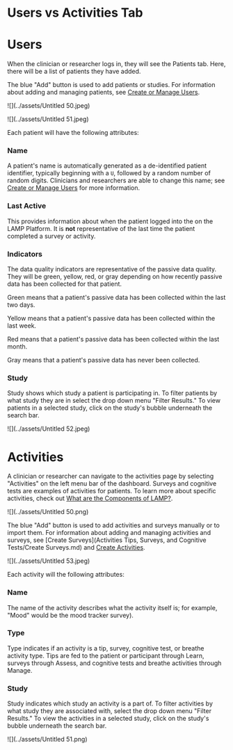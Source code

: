# Users vs Activities Tab

# Users

When the clinician or researcher logs in, they will see the Patients tab. Here, there will be a list of patients they have added.

The blue "Add" button is used to add patients or studies. For information about adding and managing patients, see [Create or Manage Users](Create%20or%20Manage%20Users.md).

![](../assets/Untitled 50.jpeg)

![](../assets/Untitled 51.jpeg)

Each patient will have the following attributes:

### Name

A patient's name is automatically generated as a de-identified patient identifier, typically beginning with a `U`, followed by a random number of random digits. Clinicians and researchers are able to change this name; see [Create or Manage Users](Create%20or%20Manage%20Users.md) for more information.

### Last Active

This provides information about when the patient logged into the on the LAMP Platform. It is **not** representative of the last time the patient completed a survey or activity.

### Indicators

The data quality indicators are representative of the passive data quality. They will be green, yellow, red, or gray depending on how recently passive data has been collected for that patient.

Green means that a patient's passive data has been collected within the last two days.

Yellow means that a patient's passive data has been collected within the last week.

Red means that a patient's passive data has been collected within the last month.

Gray means that a patient's passive data has never been collected.

### Study

Study shows which study a patient is participating in. To filter patients by what study they are in select the drop down menu "Filter Results." To view patients in a selected study, click on the study's bubble underneath the search bar.

![](../assets/Untitled 52.jpeg)

# Activities

A clinician or researcher can navigate to the activities page by selecting "Activities" on the left menu bar of the dashboard.  Surveys and cognitive tests are examples of activities for patients. To learn more about specific activities, check out [What are the Components of LAMP?](What%20are%20the%20Components%20of%20LAMP.md).

![](../assets/Untitled 50.png)

The blue "Add" button is used to add activities and surveys manually or to import them. For information about adding and managing activities and surveys, see [Create Surveys](Activities Tips, Surveys, and Cognitive Tests/Create Surveys.md) and [Create Activities](Activities%20Tips,%20Surveys,%20and%20Cognitive%20Tests/Create%20Activities.md).

![](../assets/Untitled 53.jpeg)

Each activity will the following attributes:

### Name

The name of the activity describes what the activity itself is; for example, "Mood" would be the mood tracker survey).

### Type

Type indicates if an activity is a tip, survey, cognitive test, or breathe activity type. Tips are fed to the patient or participant through Learn, surveys through Assess, and cognitive tests and breathe activities through Manage.

### Study

Study indicates which study an activity is a part of. To filter activities by what study they are associated with, select the drop down menu "Filter Results." To view the activities in a selected study, click on the study's bubble underneath the search bar.

![](../assets/Untitled 51.png)